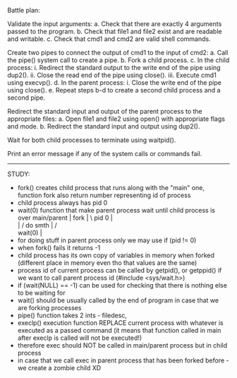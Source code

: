 Battle plan:

Validate the input arguments:
a. Check that there are exactly 4 arguments passed to the program.
b. Check that file1 and file2 exist and are readable and writable.
c. Check that cmd1 and cmd2 are valid shell commands.

Create two pipes to connect the output of cmd1 to the input of cmd2:
a. Call the pipe() system call to create a pipe.
b. Fork a child process.
c. In the child process:
i. Redirect the standard output to the write end of the pipe using dup2().
ii. Close the read end of the pipe using close().
iii. Execute cmd1 using execvp().
d. In the parent process:
i. Close the write end of the pipe using close().
e. Repeat steps b-d to create a second child process and a second pipe.

Redirect the standard input and output of the parent process to the appropriate files:
a. Open file1 and file2 using open() with appropriate flags and mode.
b. Redirect the standard input and output using dup2().

Wait for both child processes to terminate using waitpid().

Print an error message if any of the system calls or commands fail.
********************************
STUDY:

- fork() creates child process that runs along with the "main" one, function fork also return number representing id of process
- child process always has pid 0
- wait(0) function that make parent process wait until child process is over
main/parent
|
fork
| \	pid 0
|  \
|  /  do smth
| /   
wait(0)
|    
- for doing stuff in parent process only we may use if (pid != 0)
- when fork() fails it returns -1
- child process has its own copy of variables in memory when forked (different place in memory even tho that values are the same)
- process id of current process can be called by getpid(), or getppid() if we want to call parent process id (#include <sys/wait.h>)
- if (wait(NULL) == -1) can be used for checking that there is nothing else to be waiting for
- wait() should be usually called by the end of program in case that we are forking processes
- pipe() function takes 2 ints - filedesc,
- execlp() execution function REPLACE current process with whatever is executed as a passed command (it means that function called in main after execlp is called will not be executed!)
 - therefore exec should NOT be called in main/parent process but in child process
 - in case that we call exec in parent process that has been forked before - we create a zombie child XD
 
